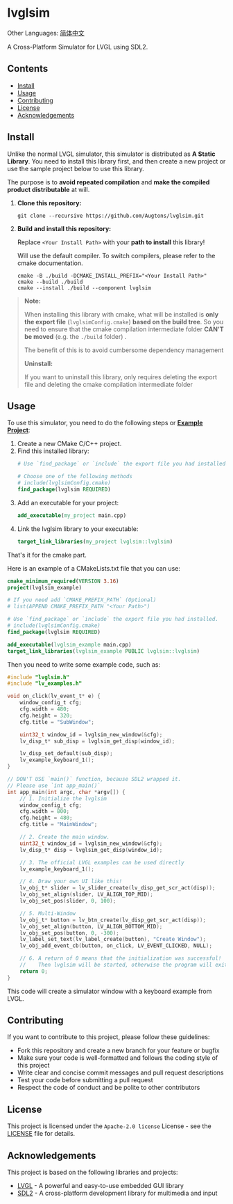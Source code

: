# lvglsim

Other Languages: [简体中文](README_zh_CN.md)

A Cross-Platform Simulator for LVGL using SDL2.

## Contents

- [Install](#install)
- [Usage](#usage)
- [Contributing](#contributing)
- [License](#license)
- [Acknowledgements](#acknowledgements)

## Install

Unlike the normal LVGL simulator, this simulator is distributed as **A Static Library**.
You need to install this library first, and then create a new project or use the sample project below to use this library.

The purpose is to **avoid repeated compilation** and **make the compiled product distributable** at will.

1. **Clone this repository:**
   ```shell
   git clone --recursive https://github.com/Augtons/lvglsim.git
   ```
2. **Build and install this repository:**
   
   Replace `<Your Install Path>` with your **path to install** this library!
   
   Will use the default compiler.
   To switch compilers, please refer to the cmake documentation.
   
   ```shell
   cmake -B ./build -DCMAKE_INSTALL_PREFIX="<Your Install Path>"
   cmake --build ./build
   cmake --install ./build --component lvglsim
   ```

> **Note:**
>
> When installing this library with cmake, what will be installed is **only the export file** (`lvglsimConfig.cmake`) **based on the build tree**.
> So you need to ensure that the cmake compilation intermediate folder **CAN'T be moved** (e.g. the `./build` folder) .
> 
> The benefit of this is to avoid cumbersome dependency management
>
> **Uninstall:**
>
> If you want to uninstall this library, only requires deleting the export file and deleting the cmake compilation intermediate folder

## Usage

To use this simulator, you need to do the following steps or **[<u>Example Project</u>](/examples)**:

1. Create a new CMake C/C++ project.
2. Find this installed library:
   ```cmake
   # Use `find_package` or `include` the export file you had installed.
   
   # Choose one of the following methods
   # include(lvglsimConfig.cmake)
   find_package(lvglsim REQUIRED)
   ```
3. Add an executable for your project:
   ```cmake
   add_executable(my_project main.cpp)
   ```
4. Link the lvglsim library to your executable:
   ```cmake
   target_link_libraries(my_project lvglsim::lvglsim)
   ```

That's it for the cmake part.

Here is an example of a CMakeLists.txt file that you can use:

```cmake
cmake_minimum_required(VERSION 3.16)
project(lvglsim_example)

# If you need add `CMAKE_PREFIX_PATH` (Optional)
# list(APPEND CMAKE_PREFIX_PATH "<Your Path>")

# Use `find_package` or `include` the export file you had installed.
# include(lvglsimConfig.cmake)
find_package(lvglsim REQUIRED)

add_executable(lvglsim_example main.cpp)
target_link_libraries(lvglsim_example PUBLIC lvglsim::lvglsim)
```

Then you need to write some example code, such as:

```c
#include "lvglsim.h"
#include "lv_examples.h"

void on_click(lv_event_t* e) {
    window_config_t cfg;
    cfg.width = 480;
    cfg.height = 320;
    cfg.title = "SubWindow";

    uint32_t window_id = lvglsim_new_window(&cfg);
    lv_disp_t* sub_disp = lvglsim_get_disp(window_id);

    lv_disp_set_default(sub_disp);
    lv_example_keyboard_1();
}

// DON'T USE `main()` function, because SDL2 wrapped it.
// Please use `int app_main()`
int app_main(int argc, char *argv[]) {
    // 1. Initialize the lvglsim
    window_config_t cfg;
    cfg.width = 800;
    cfg.height = 480;
    cfg.title = "MainWindow";

    // 2. Create the main window.
    uint32_t window_id = lvglsim_new_window(&cfg);
    lv_disp_t* disp = lvglsim_get_disp(window_id);

    // 3. The official LVGL examples can be used directly
    lv_example_keyboard_1();

    // 4. Draw your own UI like this!
    lv_obj_t* slider = lv_slider_create(lv_disp_get_scr_act(disp));
    lv_obj_set_align(slider, LV_ALIGN_TOP_MID);
    lv_obj_set_pos(slider, 0, 100);

    // 5. Multi-Window
    lv_obj_t* button = lv_btn_create(lv_disp_get_scr_act(disp));
    lv_obj_set_align(button, LV_ALIGN_BOTTOM_MID);
    lv_obj_set_pos(button, 0, -300);
    lv_label_set_text(lv_label_create(button), "Create Window");
    lv_obj_add_event_cb(button, on_click, LV_EVENT_CLICKED, NULL);

    // 6. A return of 0 means that the initialization was successful!
    //    Then lvglsim will be started, otherwise the program will exit with this error code.
    return 0;
}

```

This code will create a simulator window with a keyboard example from LVGL.

## Contributing

If you want to contribute to this project, please follow these guidelines:

- Fork this repository and create a new branch for your feature or bugfix
- Make sure your code is well-formatted and follows the coding style of this project
- Write clear and concise commit messages and pull request descriptions
- Test your code before submitting a pull request
- Respect the code of conduct and be polite to other contributors

## License

This project is licensed under the `Apache-2.0 license` License - see the [LICENSE](LICENSE) file for details.

## Acknowledgements

This project is based on the following libraries and projects:

- [LVGL](https://github.com/lvgl/lvgl) - A powerful and easy-to-use embedded GUI library
- [SDL2](https://www.libsdl.org/) - A cross-platform development library for multimedia and input
